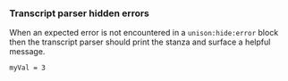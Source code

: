 
### Transcript parser hidden errors

When an expected error is not encountered in a `unison:hide:error` block
then the transcript parser should print the stanza
and surface a helpful message.

```unison:hide:error
myVal = 3
```